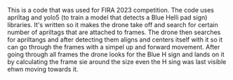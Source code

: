 This is a code that was used for FIRA 2023 competition.
The code uses apriltag and yolo5 (to train a model that detects a Blue Helli pad sign) libraries.
It's written so it makes the drone take off and search for certain number of apriltags that are attached to frames. 
The drone then searches for apriltangs and after detecting them aligns and centers itself with it so it can go through the frames with a simpel up and forward movement.
After going through all frames the drone looks for the Blue H sign and lands on it by calculating the frame sie around the size even the H sing was last visible ehwn moving towards it.
